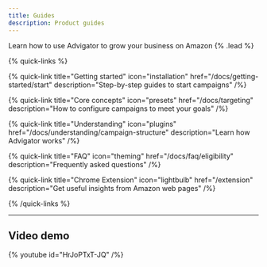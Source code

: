 ```yaml
---
title: Guides
description: Product guides
---
```


Learn how to use Advigator to grow your business on Amazon {% .lead %}

{% quick-links %}

{% quick-link title="Getting started" icon="installation" href="/docs/getting-started/start" description="Step-by-step guides to start campaigns" /%}

{% quick-link title="Core concepts" icon="presets" href="/docs/targeting" description="How to configure campaigns to meet your goals" /%}

{% quick-link title="Understanding" icon="plugins" href="/docs/understanding/campaign-structure" description="Learn how Advigator works" /%}

{% quick-link title="FAQ" icon="theming" href="/docs/faq/eligibility" description="Frequently asked questions" /%}

{% quick-link title="Chrome Extension" icon="lightbulb" href="/extension" description="Get useful insights from Amazon web pages" /%}

{% /quick-links %}

---

## Video demo

{% youtube id="HrJoPTxT-JQ" /%}  